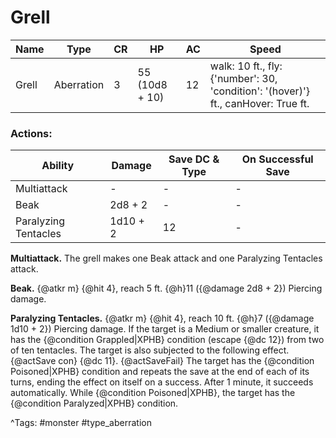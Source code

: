 # Grell

| Name | Type | CR | HP | AC | Speed |
|------|------|----|----|----|-------|
| Grell | Aberration | 3 | 55 (10d8 + 10) | 12 | walk: 10 ft., fly: {'number': 30, 'condition': '(hover)'} ft., canHover: True ft. |

### Actions:

| Ability | Damage | Save DC & Type | On Successful Save |
|---------|--------|----------------|--------------------|
| Multiattack | - | - | - |
| Beak | 2d8 + 2 | - | - |
| Paralyzing Tentacles | 1d10 + 2 | 12 | - |


**Multiattack.** The grell makes one Beak attack and one Paralyzing Tentacles attack.

**Beak.** {@atkr m} {@hit 4}, reach 5 ft. {@h}11 ({@damage 2d8 + 2}) Piercing damage.

**Paralyzing Tentacles.** {@atkr m} {@hit 4}, reach 10 ft. {@h}7 ({@damage 1d10 + 2}) Piercing damage. If the target is a Medium or smaller creature, it has the {@condition Grappled|XPHB} condition (escape {@dc 12}) from two of ten tentacles. The target is also subjected to the following effect. {@actSave con} {@dc 11}. {@actSaveFail} The target has the {@condition Poisoned|XPHB} condition and repeats the save at the end of each of its turns, ending the effect on itself on a success. After 1 minute, it succeeds automatically. While {@condition Poisoned|XPHB}, the target has the {@condition Paralyzed|XPHB} condition.

^Tags: #monster #type_aberration